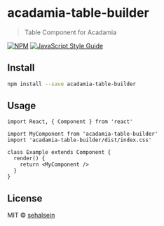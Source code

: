 # acadamia-table-builder

> Table Component for Acadamia

[![NPM](https://img.shields.io/npm/v/acadamia-table-builder.svg)](https://www.npmjs.com/package/acadamia-table-builder) [![JavaScript Style Guide](https://img.shields.io/badge/code_style-standard-brightgreen.svg)](https://standardjs.com)

## Install

```bash
npm install --save acadamia-table-builder
```

## Usage

```tsx
import React, { Component } from 'react'

import MyComponent from 'acadamia-table-builder'
import 'acadamia-table-builder/dist/index.css'

class Example extends Component {
  render() {
    return <MyComponent />
  }
}
```

## License

MIT © [sehalsein](https://github.com/sehalsein)
